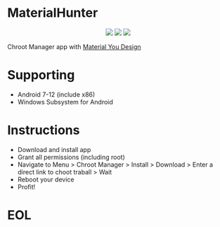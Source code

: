 <h1>MaterialHunter</h1>
<p align="center">
  <img src="https://raw.githubusercontent.com/Mirivan/material_hunter/master/app/src/main/res/drawable/mh_logo.png">
  <a href="https://t.me/kali_nh"><img src="https://img.shields.io/badge/Telegram-Group-blue.svg"></a>
  <img src="https://img.shields.io/github/repo-size/mirivan/material_hunter">
</p>

Chroot Manager app with [Material You Design](https://m3.material.io/)

# Supporting
- Android 7-12 (include x86)
- Windows Subsystem for Android

# Instructions
- Download and install app
- Grant all permissions (including root)
- Navigate to Menu > Chroot Manager > Install > Download > Enter a direct link to choot traball > Wait
- Reboot your device
- Profit!

# EOL